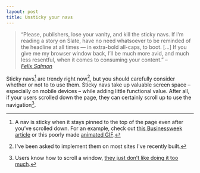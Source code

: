 ```yaml
---
layout: post
title: Unsticky your navs
---
```

> “Please, publishers, lose your vanity, and kill the sticky navs. If I’m reading a story on Slate, have no need whatsoever to be reminded of the headline at all times — in extra-bold all-caps, to boot. &#91;...&#93; If you give me my browser window back, I’ll be much more avid, and much less resentful, when it comes to consuming your content.” *– [Felix&nbsp;Salmon](http://blogs.reuters.com/felix-salmon/2013/10/11/kill-the-sticky-nav/)*

Sticky navs[^stickynav] are trendy right now[^trendy], but you should carefully consider whether or not to to use them. Sticky navs take up valuable screen space – especially on mobile devices – while adding little functional value. After all, if your users scrolled down the page, they can certainly scroll up to use the navigation[^research].

[^stickynav]: A nav is sticky when it stays pinned to the top of the page even after you’ve scrolled down. For an example, check out [this Businessweek article](http://www.businessweek.com/articles/2013-10-15/mcdonalds-low-wages-come-with-a-7-billion-side-of-welfare#r=hp-lst) or this poorly made [animated GIF](/blog/images/2013/10/sticky-nav.gif).

[^trendy]: I've been asked to implement them on most sites I've recently built.

[^research]: Users know how to scroll a window, [they just don’t like doing it too much](http://www.nngroup.com/articles/scrolling-and-attention/).